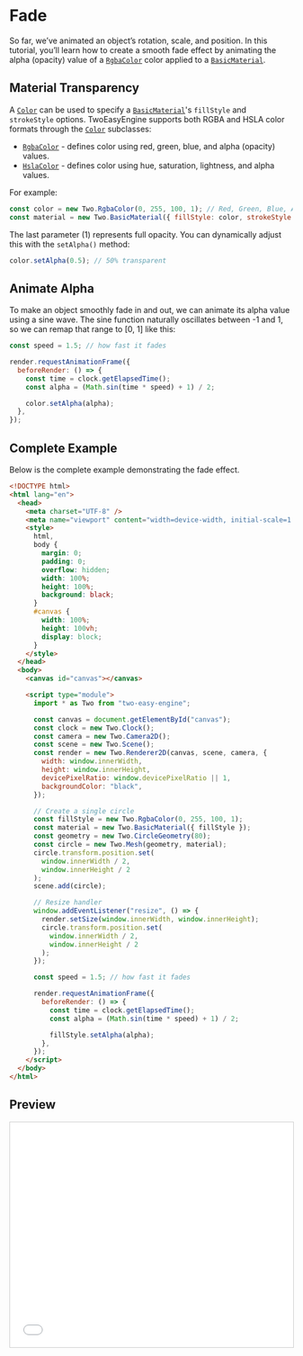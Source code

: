 # Fade
So far, we’ve animated an object’s rotation, scale, and position.
In this tutorial, you’ll learn how to create a smooth fade effect by animating the alpha (opacity) value of a [`RgbaColor`](/api/RgbaColor.html) color applied to a [`BasicMaterial`](/api/BasicMaterial.html).

## Material Transparency
A [`Color`](/api/Color.html) can be used to specify a [`BasicMaterial`](/api/BasicMaterial.html)'s `fillStyle` and `strokeStyle` options. TwoEasyEngine supports both RGBA and HSLA color formats through the [`Color`](/api/Color.html) subclasses:

* [`RgbaColor`](/api/RgbaColor.html) - defines color using red, green, blue, and alpha (opacity) values.
* [`HslaColor`](/api/HslaColor.html) - defines color using hue, saturation, lightness, and alpha values.

For example:
```js
const color = new Two.RgbaColor(0, 255, 100, 1); // Red, Green, Blue, Alpha
const material = new Two.BasicMaterial({ fillStyle: color, strokeStyle: color });
```

The last parameter (1) represents full opacity.
You can dynamically adjust this with the `setAlpha()` method:
```js
color.setAlpha(0.5); // 50% transparent
```

## Animate Alpha
To make an object smoothly fade in and out, we can animate its alpha value using a sine wave. The sine function naturally oscillates between -1 and 1, so we can remap that range to [0, 1] like this:

```js
const speed = 1.5; // how fast it fades

render.requestAnimationFrame({
  beforeRender: () => {
    const time = clock.getElapsedTime();
    const alpha = (Math.sin(time * speed) + 1) / 2;

    color.setAlpha(alpha);
  },
});
```

## Complete Example
Below is the complete example demonstrating the fade effect.

```html
<!DOCTYPE html>
<html lang="en">
  <head>
    <meta charset="UTF-8" />
    <meta name="viewport" content="width=device-width, initial-scale=1.0" />
    <style>
      html,
      body {
        margin: 0;
        padding: 0;
        overflow: hidden;
        width: 100%;
        height: 100%;
        background: black;
      }
      #canvas {
        width: 100%;
        height: 100vh;
        display: block;
      }
    </style>
  </head>
  <body>
    <canvas id="canvas"></canvas>

    <script type="module">
      import * as Two from "two-easy-engine";

      const canvas = document.getElementById("canvas");
      const clock = new Two.Clock();
      const camera = new Two.Camera2D();
      const scene = new Two.Scene();
      const render = new Two.Renderer2D(canvas, scene, camera, {
        width: window.innerWidth,
        height: window.innerHeight,
        devicePixelRatio: window.devicePixelRatio || 1,
        backgroundColor: "black",
      });

      // Create a single circle
      const fillStyle = new Two.RgbaColor(0, 255, 100, 1);
      const material = new Two.BasicMaterial({ fillStyle });
      const geometry = new Two.CircleGeometry(80);
      const circle = new Two.Mesh(geometry, material);
      circle.transform.position.set(
        window.innerWidth / 2,
        window.innerHeight / 2
      );
      scene.add(circle);

      // Resize handler
      window.addEventListener("resize", () => {
        render.setSize(window.innerWidth, window.innerHeight);
        circle.transform.position.set(
          window.innerWidth / 2,
          window.innerHeight / 2
        );
      });

      const speed = 1.5; // how fast it fades

      render.requestAnimationFrame({
        beforeRender: () => {
          const time = clock.getElapsedTime();
          const alpha = (Math.sin(time * speed) + 1) / 2;

          fillStyle.setAlpha(alpha);
        },
      });
    </script>
  </body>
</html>
```

## Preview

<iframe src="/two-easy-engine/demos/fade_animation.html" width="100%" height="400px" style="border:1px solid #ccc;"></iframe>
